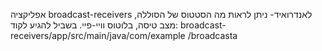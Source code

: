 אפליקציה broadcast-receivers לאנדרואיד-
ניתן לראות מה הסטטוס של הסוללה, מצב טיסה, בלוטוס וויי-פיי.
בשביל להגיע לקוד: broadcast-receivers/app/src/main/java/com/example
/broadcasta
